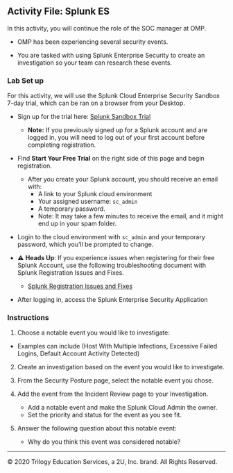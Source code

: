 ## Activity File: Splunk ES

In this activity, you will continue the role of the SOC manager at OMP. 

- OMP has been experiencing several security events.

- You are tasked with using Splunk Enterprise Security to create an investigation so your team can research these events.

### Lab Set up

For this activity, we will use the Splunk Cloud Enterprise Security Sandbox 7-day trial, which can be ran on a browser from your Desktop.

- Sign up for the trial here: [Splunk Sandbox Trial](https://www.splunk.com/page/sign_up/es_sandbox?redirecturl=/getsplunk/es_sandbox)

  - **Note:** If you previously signed up for a Splunk account and are logged in, you will need to log out of your first account before completing registration.

- Find  **Start Your Free Trial**  on the right side of this page and begin registration.
    
  - After you create your Splunk account, you should receive an email with:
    - A link to your Splunk cloud environment
    - Your assigned username: `sc_admin`
    - A temporary password.
    - Note: It may take a few minutes to receive the email, and it might end up in your spam folder.

- Login to the cloud environment with `sc_admin` and your temporary password, which you’ll be prompted to change.

- :warning: **Heads Up**: If you experience issues when registering for their free Splunk Account, use the following troubleshooting document with Splunk Registration Issues and Fixes.

   - [Splunk Registration Issues and Fixes](../../../SplunkRegistrationIssueandWorkarounds.docx)
   
- After logging in, access the Splunk Enterprise Security Application   


### Instructions

1. Choose a notable event you would like to investigate:

  - Examples can include (Host With Multiple Infections, Excessive Failed Logins, Default Account Activity Detected)

2. Create an investigation based on the event you would like to investigate.

3. From the Security Posture page, select the notable event you chose.

4. Add the event from the Incident Review page to your Investigation. 


   - Add a notable event and make the Splunk Cloud Admin the owner.
   - Set the priority and status for the event as you see fit.

5. Answer the following question about this notable event:
   
   - Why do you think this event was considered notable?


---

© 2020 Trilogy Education Services, a 2U, Inc. brand. All Rights Reserved.  
